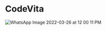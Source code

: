 # CodeVita
![WhatsApp Image 2022-03-26 at 12 00 11 PM](https://user-images.githubusercontent.com/43782542/160235277-de70dac1-d063-4481-b4ed-9f1c5e4936a9.jpeg)
